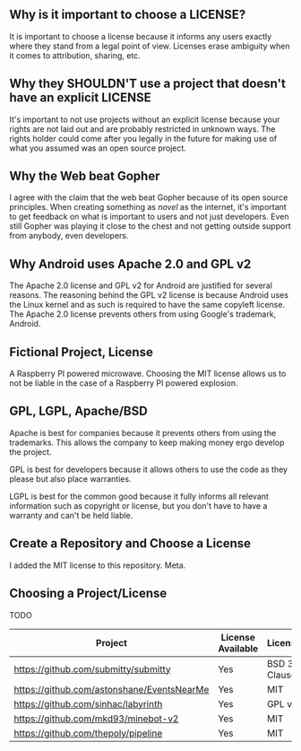 ## Why is it important to choose a LICENSE?
It is important to choose a license because it informs any users exactly where they stand from a legal point of view. Licenses erase ambiguity when it comes to attribution, sharing, etc.
## Why they SHOULDN'T use a project that doesn't have an explicit LICENSE
It's important to not use projects without an explicit license because your rights are not laid out and are probably restricted in unknown ways. The rights holder could come after you legally in the future for making use of what you assumed was an open source project.
## Why the Web beat Gopher
I agree with the claim that the web beat Gopher because of its open source principles. When creating something as *novel* as the internet, it's important to get feedback on what is important to users and not just developers. Even still Gopher was playing it close to the chest and not getting outside support from anybody, even developers.
## Why Android uses Apache 2.0 and GPL v2
The Apache 2.0 license and GPL v2 for Android are justified for several reasons. The reasoning behind the GPL v2 license is because Android uses the Linux kernel and as such is required to have the same copyleft license. The Apache 2.0 license prevents others from using Google's trademark, Android.
## Fictional Project, License
A Raspberry PI powered microwave. Choosing the MIT license allows us to not be liable in the case of a Raspberry PI powered explosion.
## GPL, LGPL, Apache/BSD
Apache is best for companies because it prevents others from using the trademarks. This allows the company to keep making money ergo develop the project.

GPL is best for developers because it allows others to use the code as they please but also place warranties.

LGPL is best for the common good because it fully informs all relevant information such as copyright or license, but you don't have to have a warranty and can't be held liable.

## Create a Repository and Choose a License
I added the MIT license to this repository. Meta.

## Choosing a Project/License
TODO

| Project | License Available | License |
|--------------------------------------------|-----|--------------|
| https://github.com/submitty/submitty       | Yes | BSD 3-Clause |
| https://github.com/astonshane/EventsNearMe | Yes | MIT          |
| https://github.com/sinhac/labyrinth        | Yes | GPL v2       |
| https://github.com/mkd93/minebot-v2        | Yes | MIT          |
| https://github.com/thepoly/pipeline        | Yes | MIT          |

